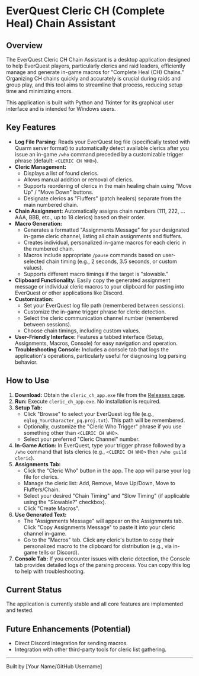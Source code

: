 # EverQuest Cleric CH (Complete Heal) Chain Assistant

## Overview

The EverQuest Cleric CH Chain Assistant is a desktop application designed to help EverQuest players, particularly clerics and raid leaders, efficiently manage and generate in-game macros for "Complete Heal (CH) Chains." Organizing CH chains quickly and accurately is crucial during raids and group play, and this tool aims to streamline that process, reducing setup time and minimizing errors.

This application is built with Python and Tkinter for its graphical user interface and is intended for Windows users.

## Key Features

*   **Log File Parsing:** Reads your EverQuest log file (specifically tested with Quarm server format) to automatically detect available clerics after you issue an in-game `/who` command preceded by a customizable trigger phrase (default: `<CLERIC CH WHO>`).
*   **Cleric Management:**
    *   Displays a list of found clerics.
    *   Allows manual addition or removal of clerics.
    *   Supports reordering of clerics in the main healing chain using "Move Up" / "Move Down" buttons.
    *   Designate clerics as "Fluffers" (patch healers) separate from the main numbered chain.
*   **Chain Assignment:** Automatically assigns chain numbers (111, 222, ... AAA, BBB, etc., up to 18 clerics) based on their order.
*   **Macro Generation:**
    *   Generates a formatted "Assignments Message" for your designated in-game cleric channel, listing all chain assignments and fluffers.
    *   Creates individual, personalized in-game macros for each cleric in the numbered chain.
    *   Macros include appropriate `/pause` commands based on user-selected chain timing (e.g., 2 seconds, 3.5 seconds, or custom values).
    *   Supports different macro timings if the target is "slowable."
*   **Clipboard Functionality:** Easily copy the generated assignment message or individual cleric macros to your clipboard for pasting into EverQuest or other applications like Discord.
*   **Customization:**
    *   Set your EverQuest log file path (remembered between sessions).
    *   Customize the in-game trigger phrase for cleric detection.
    *   Select the cleric communication channel number (remembered between sessions).
    *   Choose chain timings, including custom values.
*   **User-Friendly Interface:** Features a tabbed interface (Setup, Assignments, Macros, Console) for easy navigation and operation.
*   **Troubleshooting Console:** Includes a console tab that logs the application's operations, particularly useful for diagnosing log parsing behavior.

## How to Use

1.  **Download:** Obtain the `cleric_ch_app.exe` file from the [Releases page](link-to-your-github-releases-page).
2.  **Run:** Execute `cleric_ch_app.exe`. No installation is required.
3.  **Setup Tab:**
    *   Click "Browse" to select your EverQuest log file (e.g., `eqlog_YourCharacter_pq.proj.txt`). This path will be remembered.
    *   Optionally, customize the "Cleric Who Trigger" phrase if you use something other than `<CLERIC CH WHO>`.
    *   Select your preferred "Cleric Channel" number.
4.  **In-Game Action:** In EverQuest, type your trigger phrase followed by a `/who` command that lists clerics (e.g., `<CLERIC CH WHO>` then `/who guild cleric`).
5.  **Assignments Tab:**
    *   Click the "Cleric Who" button in the app. The app will parse your log file for clerics.
    *   Manage the cleric list: Add, Remove, Move Up/Down, Move to Fluffers/Chain.
    *   Select your desired "Chain Timing" and "Slow Timing" (if applicable using the "Slowable?" checkbox).
    *   Click "Create Macros".
6.  **Use Generated Text:**
    *   The "Assignments Message" will appear on the Assignments tab. Click "Copy Assignments Message" to paste it into your cleric channel in-game.
    *   Go to the "Macros" tab. Click any cleric's button to copy their personalized macro to the clipboard for distribution (e.g., via in-game tells or Discord).
7.  **Console Tab:** If you encounter issues with cleric detection, the Console tab provides detailed logs of the parsing process. You can copy this log to help with troubleshooting.

## Current Status

The application is currently stable and all core features are implemented and tested.

## Future Enhancements (Potential)

*   Direct Discord integration for sending macros.
*   Integration with other third-party tools for cleric list gathering.

---

Built by [Your Name/GitHub Username]
